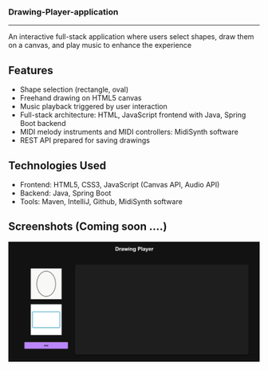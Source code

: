 ### Drawing-Player-application

---

An interactive full-stack application where users select shapes, draw them on a canvas, and play music to enhance the experience

## Features

+ Shape selection (rectangle, oval)
+ Freehand drawing on HTML5 canvas
+ Music playback triggered by user interaction
+ Full-stack architecture: HTML, JavaScript frontend with Java, Spring Boot backend
+ MIDI melody instruments and MIDI controllers: MidiSynth software
+ REST API prepared for saving drawings

## Technologies Used

+ Frontend: HTML5, CSS3, JavaScript (Canvas API, Audio API)
+ Backend: Java, Spring Boot
+ Tools: Maven, IntelliJ, Github, MidiSynth software

## Screenshots (Coming soon ....)

![Home](https://github.com/noor188/Drawing-Player-application/blob/main/image/project-layout.png)

